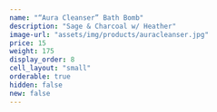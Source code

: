 ```yaml
---
name: "“Aura Cleanser” Bath Bomb"
description: "Sage & Charcoal w/ Heather"
image-url: "assets/img/products/auracleanser.jpg"
price: 15
weight: 175
display_order: 8
cell_layout: "small"
orderable: true
hidden: false
new: false
---
```

